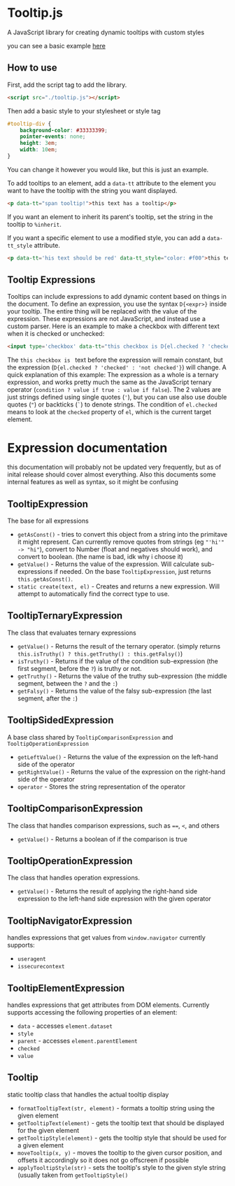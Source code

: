 # Tooltip.js
A JavaScript library for creating dynamic tooltips with custom styles

you can see a basic example [here](https://leotomasmc.github.io/Tooltip.js/example.html)

## How to use
First, add the script tag to add the library.
```html
<script src="./tooltip.js"></script>
```
Then add a basic style to your stylesheet or style tag
```css
#tooltip-div {
    background-color: #33333399;
    pointer-events: none;
    height: 3em;
    width: 10em;
}
```
You can change it however you would like, but this is just an example.

To add tooltips to an element, add a `data-tt` attribute to the element you want to have the tooltip with the string you want displayed.
```html
<p data-tt="span tooltip!">this text has a tooltip</p>
```
If you want an element to inherit its parent's tooltip, set the string in the tooltip to `%inherit`.

If you want a specific element to use a modified style, you can add a `data-tt_style` attribute.
```html
<p data-tt='his text should be red' data-tt_style="color: #f00">this text has a tooltip with colored text</p>
```

## Tooltip Expressions
Tooltips can include expressions to add dynamic content based on things in the document. To define an expression, you use the syntax `D{<expr>}` inside your tooltip. The entire thing will be replaced with the value of the expression. These expressions are not JavaScript, and instead use a custom parser. Here is an example to make a checkbox with different text when it is checked or unchecked:
```html
<input type='checkbox' data-tt="this checkbox is D{el.checked ? 'checked' : 'not checked'}">
```
The `this checkbox is ` text before the expression will remain constant, but the expression (`D{el.checked ? 'checked' : 'not checked'}`) will change. A quick explanation of this example: The expression as a whole is a ternary expression, and works pretty much the same as the JavaScript ternary operator (`condition ? value if true : value if false`). The 2 values are just strings defined using single quotes (`'`), but you can use also use double quotes (`"`) or backticks (`` ` ``) to denote strings. The condition of `el.checked` means to look at the `checked` property of `el`, which is the current target element.

# Expression documentation
this documentation will probably not be updated very frequently, but as of inital release should cover almost everything. Also this documents some internal features as well as syntax, so it might be confusing

## TooltipExpression
The base for all expressions
- `getAsConst()` - tries to convert this object from a string into the primitave it might represent. Can currently remove quotes from strings (eg `"'hi'" -> "hi"`), convert to Number (float and negatives should work), and convert to boolean. (the name is bad, idk why i choose it)
- `getValue()` - Returns the value of the expression. Will calculate sub-expressions if needed. On the base `TooltipExpression`, just returns `this.getAsConst()`.
- `static create(text, el)` - Creates and returns a new expression. Will attempt to automatically find the correct type to use.

## TooltipTernaryExpression
The class that evaluates ternary expressions
- `getValue()` - Returns the result of the ternary operator. (simply returns `this.isTruthy() ? this.getTruthy() : this.getFalsy()`)
- `isTruthy()` - Returns if the value of the condition sub-expression (the first segment, before the `?`) is truthy or not.
- `getTruthy()` - Returns the value of the truthy sub-expression (the middle segment, between the `?` and the `:`)
- `getFalsy()` - Returns the value of the falsy sub-expression (the last segment, after the `:`)

## TooltipSidedExpression
A base class shared by `TooltipComparisonExpression` and `TooltipOperationExpression`
- `getLeftValue()` - Returns the value of the expression on the left-hand side of the operator
- `getRightValue()` - Returns the value of the expression on the right-hand side of the operator
- `operator` - Stores the string representation of the operator

## TooltipComparisonExpression
The class that handles comparison expressions, such as `==`, `<`, and others
- `getValue()` - Returns a boolean of if the comparison is true

## TooltipOperationExpression
The class that handles operation expressions.
- `getValue()` - Returns the result of applying the right-hand side expression to the left-hand side expression with the given operator

## TooltipNavigatorExpression
handles expressions that get values from `window.navigator`
currently supports:
- `useragent`
- `issecurecontext`

## TooltipElementExpression
handles expressions that get attributes from DOM elements.
Currently supports accessing the following properties of an element:
- `data` - accesses `element.dataset`
- `style`
- `parent` - accesses `element.parentElement`
- `checked`
- `value`

## Tooltip
static tooltip class that handles the actual tooltip display
- `formatTooltipText(str, element)` - formats a tooltip string using the given element
- `getTooltipText(element)` - gets the tooltip text that should be displayed for the given element
- `getTooltipStyle(element)` - gets the tooltip style that should be used for a given element
- `moveTooltip(x, y)` - moves the tooltip to the given cursor position, and offsets it accordingly so it does not go offscreen if possible
- `applyTooltipStyle(str)` - sets the tooltip's style to the given style string (usually taken from `getTooltipStyle()`
